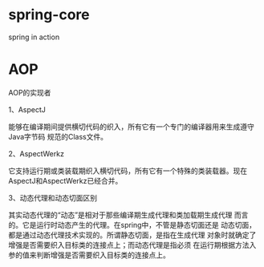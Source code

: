# spring-core
spring in action

# AOP
AOP的实现者

1、AspectJ

能够在编译期间提供横切代码的织入，所有它有一个专门的编译器用来生成遵守Java字节码
规范的Class文件。

2、AspectWerkz

它支持运行期或类装载期织入横切代码，所有它有一个特殊的类装载器。现在
AspectJ和AspectWerkz已经合并。

3、动态代理和动态切面区别

其实动态代理的“动态”是相对于那些编译期生成代理和类加载期生成代理
而言的。它是运行时动态产生的代理。在spring中，不管是静态切面还是
动态切面，都是通过动态代理技术实现的。所谓静态切面，是指在生成代理
对象时就确定了增强是否需要织入目标类的连接点上；而动态代理是指必须
在运行期根据方法入参的值来判断增强是否需要织入目标类的连接点上。


